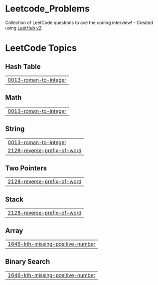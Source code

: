 # Leetcode_Problems
Collection of LeetCode questions to ace the coding interview! - Created using [LeetHub v2](https://github.com/arunbhardwaj/LeetHub-2.0)

<!---LeetCode Topics Start-->
# LeetCode Topics
## Hash Table
|  |
| ------- |
| [0013-roman-to-integer](https://github.com/Balaji0112/Leetcode_Problems/tree/master/0013-roman-to-integer) |
## Math
|  |
| ------- |
| [0013-roman-to-integer](https://github.com/Balaji0112/Leetcode_Problems/tree/master/0013-roman-to-integer) |
## String
|  |
| ------- |
| [0013-roman-to-integer](https://github.com/Balaji0112/Leetcode_Problems/tree/master/0013-roman-to-integer) |
| [2128-reverse-prefix-of-word](https://github.com/Balaji0112/Leetcode_Problems/tree/master/2128-reverse-prefix-of-word) |
## Two Pointers
|  |
| ------- |
| [2128-reverse-prefix-of-word](https://github.com/Balaji0112/Leetcode_Problems/tree/master/2128-reverse-prefix-of-word) |
## Stack
|  |
| ------- |
| [2128-reverse-prefix-of-word](https://github.com/Balaji0112/Leetcode_Problems/tree/master/2128-reverse-prefix-of-word) |
## Array
|  |
| ------- |
| [1646-kth-missing-positive-number](https://github.com/Balaji0112/Leetcode_Problems/tree/master/1646-kth-missing-positive-number) |
## Binary Search
|  |
| ------- |
| [1646-kth-missing-positive-number](https://github.com/Balaji0112/Leetcode_Problems/tree/master/1646-kth-missing-positive-number) |
<!---LeetCode Topics End-->